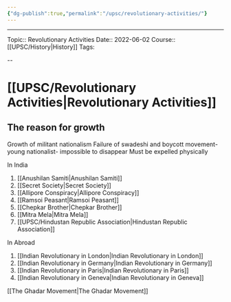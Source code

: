 ```yaml
---
{"dg-publish":true,"permalink":"/upsc/revolutionary-activities/"}
---
```


----

Topic:: Revolutionary  Activities
Date:: 2022-06-02
Course:: [[UPSC/History\|History]]
Tags:

--

# [[UPSC/Revolutionary  Activities\|Revolutionary  Activities]]

## The reason for growth
Growth of militant nationalism
Failure of swadeshi and boycott movement- young nationalist- impossible to disappear
Must be expelled physically

In India
1. [[Anushilan Samiti\|Anushilan Samiti]]
2. [[Secret Society\|Secret Society]]
3. [[Allipore Conspiracy\|Allipore Conspiracy]]
4. [[Ramsoi Peasant\|Ramsoi Peasant]]
5. [[Chepkar Brother\|Chepkar Brother]]
6. [[Mitra Mela\|Mitra Mela]]
7. [[UPSC/Hindustan Republic Association\|Hindustan Republic Association]]

In Abroad
1. [[Indian Revolutionary in London\|Indian Revolutionary in London]]
2. [[Indian Revolutionary in Germany\|Indian Revolutionary in Germany]]
3. [[Indian Revolutionary in Paris\|Indian Revolutionary in Paris]]
4. [[Indian Revolutionary in Geneva\|Indian Revolutionary in Geneva]]

[[The Ghadar Movement\|The Ghadar Movement]]
